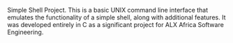 Simple Shell Project.
This is a basic UNIX command line interface that emulates the functionality of a simple shell, along with additional features. It was developed entirely in C as a significant project for ALX Africa Software Engineering.
